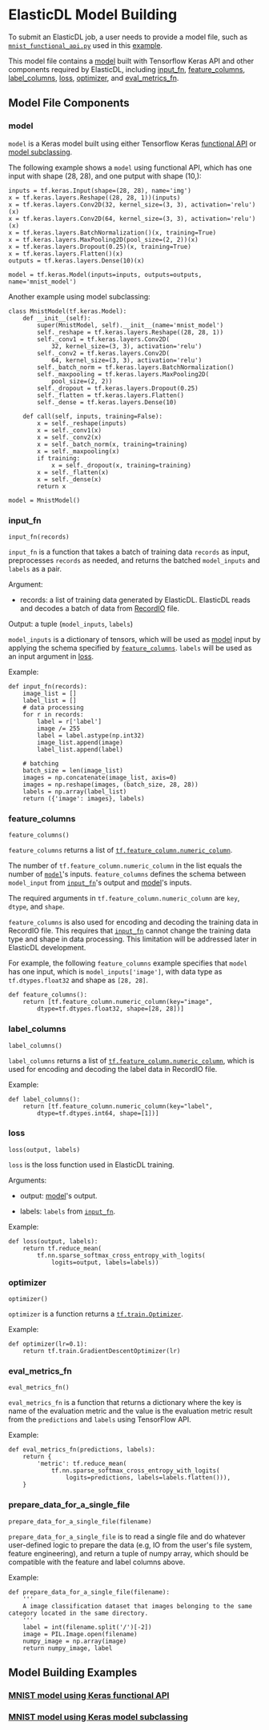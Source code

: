 # ElasticDL Model Building
To submit an ElasticDL job, a user needs to provide a model file, such as [`mnist_functional_api.py`](../python/examples/mnist_functional_api.py) used in this [example](elastic_scheduling.md#submit-the-first-job-with-low-priority). 

This model file contains a [model](#model) built with Tensorflow Keras API and other components required by ElasticDL, including [input\_fn](#input_fn), [feature\_columns](#feature_columns), [label\_columns](#label_columns), [loss](#loss), [optimizer](#optimizer), and [eval_metrics_fn](#eval\_metrics\_fn). 

## Model File Components
### model
`model` is a Keras model built using either Tensorflow Keras [functional API](https://www.tensorflow.org/guide/keras#functional_api) or [model subclassing](https://www.tensorflow.org/guide/keras#model_subclassing).

The following example shows a `model` using functional API, which has one input with shape (28, 28), and one putput with shape (10,):

```
inputs = tf.keras.Input(shape=(28, 28), name='img')
x = tf.keras.layers.Reshape((28, 28, 1))(inputs)
x = tf.keras.layers.Conv2D(32, kernel_size=(3, 3), activation='relu')(x)
x = tf.keras.layers.Conv2D(64, kernel_size=(3, 3), activation='relu')(x)
x = tf.keras.layers.BatchNormalization()(x, training=True)
x = tf.keras.layers.MaxPooling2D(pool_size=(2, 2))(x)
x = tf.keras.layers.Dropout(0.25)(x, training=True)
x = tf.keras.layers.Flatten()(x)
outputs = tf.keras.layers.Dense(10)(x)

model = tf.keras.Model(inputs=inputs, outputs=outputs, name='mnist_model')
```

Another example using model subclassing:

```
class MnistModel(tf.keras.Model):
    def __init__(self):
        super(MnistModel, self).__init__(name='mnist_model')
        self._reshape = tf.keras.layers.Reshape((28, 28, 1))
        self._conv1 = tf.keras.layers.Conv2D(
            32, kernel_size=(3, 3), activation='relu')
        self._conv2 = tf.keras.layers.Conv2D(
            64, kernel_size=(3, 3), activation='relu')
        self._batch_norm = tf.keras.layers.BatchNormalization()
        self._maxpooling = tf.keras.layers.MaxPooling2D(
            pool_size=(2, 2))
        self._dropout = tf.keras.layers.Dropout(0.25)
        self._flatten = tf.keras.layers.Flatten()
        self._dense = tf.keras.layers.Dense(10)

    def call(self, inputs, training=False):
        x = self._reshape(inputs)
        x = self._conv1(x)
        x = self._conv2(x)
        x = self._batch_norm(x, training=training)
        x = self._maxpooling(x)
        if training:
            x = self._dropout(x, training=training)
        x = self._flatten(x)
        x = self._dense(x)
        return x

model = MnistModel()
```
### input_fn

```
input_fn(records)
```
`input_fn` is a function that takes a batch of training data `records` as input, preprocesses `records` as needed, and returns the batched `model_inputs` and `labels` as a pair.

Argument:

- records: a list of training data generated by ElasticDL. ElasticDL reads and decodes a batch of data from [RecordIO](https://github.com/wangkuiyi/recordio) file.

Output: a tuple (`model_inputs`, `labels`)

`model_inputs` is a dictionary of tensors, which will be used as [model](#model) input by applying the schema specified by [`feature_columns`](#feature_columns). `labels` will be used as an input argument in [loss](#loss).

Example:

```
def input_fn(records):
    image_list = []
    label_list = []
    # data processing
    for r in records:
        label = r['label']
        image /= 255
        label = label.astype(np.int32)
        image_list.append(image)
        label_list.append(label)

    # batching
    batch_size = len(image_list)
    images = np.concatenate(image_list, axis=0)
    images = np.reshape(images, (batch_size, 28, 28))
    labels = np.array(label_list)
    return ({'image': images}, labels)
```

### feature_columns
```
feature_columns()
```

`feature_columns` returns a list of [`tf.feature_column.numeric_column`](https://www.tensorflow.org/api_docs/python/tf/feature_column/numeric_column). 

The number of `tf.feature_column.numeric_column` in the list equals the number of [`model`](#model)'s inputs. `feature_columns` defines the schema between `model_input` from [`input_fn`]($input_fn)'s output and [model](#model)'s inputs.

The required arguments in `tf.feature_column.numeric_column` are `key`, `dtype`, and `shape`.

`feature_columns` is also used for encoding and decoding the training data in RecordIO file. This requires that [`input_fn`]($input_fn) cannot change the training data type and shape in data processing. This limitation will be addressed later in ElasticDL development.

For example, the following `feature_columns` example specifies that `model` has one input, which is `model_inputs['image']`, with data type as `tf.dtypes.float32` and shape as `[28, 28]`.

```
def feature_columns():
    return [tf.feature_column.numeric_column(key="image",
        dtype=tf.dtypes.float32, shape=[28, 28])]
```

### label_columns
```
label_columns()
```

`label_columns` returns a list of [`tf.feature_column.numeric_column`](https://www.tensorflow.org/api_docs/python/tf/feature_column/numeric_column), which is used for encoding and decoding the label data in RecordIO file.

Example:

```
def label_columns():
    return [tf.feature_column.numeric_column(key="label",
        dtype=tf.dtypes.int64, shape=[1])]
```

### loss
```
loss(output, labels)
```
`loss` is the loss function used in ElasticDL training.

Arguments:

- output:  [model](#model)'s output.

- labels: `labels` from [`input_fn`](#input_fn).

Example:

```
def loss(output, labels):
    return tf.reduce_mean(
        tf.nn.sparse_softmax_cross_entropy_with_logits(
            logits=output, labels=labels))
```

### optimizer
```
optimizer()
```
`optimizer` is a function returns a [`tf.train.Optimizer`](https://www.tensorflow.org/api_docs/python/tf/train/Optimizer).

Example:

```
def optimizer(lr=0.1):
    return tf.train.GradientDescentOptimizer(lr)
```

### eval_metrics_fn
```
eval_metrics_fn()
```
`eval_metrics_fn` is a function that returns a dictionary where the key is name of the evaluation metric and the value
is the evaluation metric result from the `predictions` and `labels` using TensorFlow API.

Example:

```
def eval_metrics_fn(predictions, labels):
    return {
        'metric': tf.reduce_mean(
            tf.nn.sparse_softmax_cross_entropy_with_logits(
                logits=predictions, labels=labels.flatten())),
    }
```

### prepare_data_for_a_single_file
```
prepare_data_for_a_single_file(filename)
```
`prepare_data_for_a_single_file` is to read a single file and do whatever 
user-defined logic to prepare the data (e.g, IO from the user's file system, feature engineering), and return a tuple of numpy array, which should be compatible with the feature and label columns above.

Example:

```
def prepare_data_for_a_single_file(filename):
    '''
    A image classification dataset that images belonging to the same category located in the same directory.
    '''
    label = int(filename.split('/')[-2])
    image = PIL.Image.open(filename)
    numpy_image = np.array(image)
    return numpy_image, label
```


## Model Building Examples
### [MNIST model using Keras functional API](../python/examples/mnist_functional_api.py)
### [MNIST model using Keras model subclassing](../python/examples/mnist_sublcass.py)
